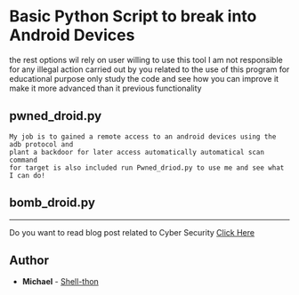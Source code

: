 # Basic Python Script to break into Android Devices

the rest options wil rely on user willing to use this tool
I am not responsible for any illegal action carried out by you related to the use of this program
for educational purpose only study the code and see
how you can improve it make it more advanced than it previous functionality

## pwned_droid.py
```
My job is to gained a remote access to an android devices using the adb protocol and
plant a backdoor for later access automatically automatical scan command
for target is also included run Pwned_driod.py to use me and see what I can do!
```

## bomb_droid.py

---
Do you want to  read blog post related to Cyber Security [Click Here](https://shell-thon.github.io/cybershell.github.io)

## Author

* **Michael** - [Shell-thon](https://github.com/Shell-thon)